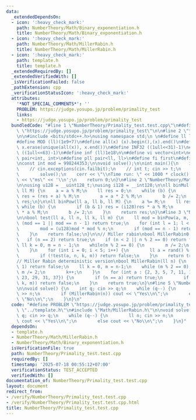 ```yaml
---
data:
  _extendedDependsOn:
  - icon: ':heavy_check_mark:'
    path: NumberTheory/Math/Binary_exponentiation.h
    title: NumberTheory/Math/Binary_exponentiation.h
  - icon: ':heavy_check_mark:'
    path: NumberTheory/Math/MillerRabin.h
    title: NumberTheory/Math/MillerRabin.h
  - icon: ':heavy_check_mark:'
    path: template.h
    title: template.h
  _extendedRequiredBy: []
  _extendedVerifiedWith: []
  _isVerificationFailed: false
  _pathExtension: cpp
  _verificationStatusIcon: ':heavy_check_mark:'
  attributes:
    '*NOT_SPECIAL_COMMENTS*': ''
    PROBLEM: https://judge.yosupo.jp/problem/primality_test
    links:
    - https://judge.yosupo.jp/problem/primality_test
  bundledCode: "#line 1 \"NumberTheory/Primality_test.test.cpp\"\n#define PROBLEM\
    \ \"https://judge.yosupo.jp/problem/primality_test\"\n\n#line 2 \"template.h\"\
    \n\n#include <bits/stdc++.h>\nusing namespace std;\n \n#define ll long long\n\
    #define MOD (ll)(1e9+7)\n#define all(x) (x).begin(),(x).end()\n#define unique(x)\
    \ x.erase(unique(all(x)), x.end())\n#define INF32 ((1ull<<31)-1)\n#define INF64\
    \ ((1ull<<63)-1)\n#define inf (ll)1e18\n\n#define vi vector<int>\n#define pii\
    \ pair<int, int>\n#define pll pair<ll, ll>\n#define fi first\n#define se second\n\
    \nconst int mod = 998244353;\n\nvoid solve();\n\nint main(){\n    ios_base::sync_with_stdio(false);cin.tie(NULL);\n\
    \    // cin.exceptions(cin.failbit);\n    // int t; cin >> t;\n    // while(t--)\n\
    \        solve();\n    cerr << \"\\nTime run: \" << 1000 * clock() / CLOCKS_PER_SEC\
    \ << \"ms\" << '\\n';\n    return 0;\n}\n#line 2 \"NumberTheory/Math/Binary_exponentiation.h\"\
    \n\nusing u128 = __uint128_t;\nusing i128 = __int128;\n\nll binMul(ll a, ll b,\
    \ ll M) {\n    a = a % M;\n    ll res = 0;\n    while (b) {\n        if (b & 1)\
    \ res = (res + a) % M;\n        a = a * 2 % M;\n        b /= 2;\n    }\n    return\
    \ res;\n}\n\nll binPow(ll a, ll b, ll M) {\n    a %= M;\n    ll res = 1;\n   \
    \ while (b) {\n        if (b & 1) res = (i128)res * a % M;\n        a = (i128)a\
    \ * a % M;\n        b /= 2;\n    }\n    return res;\n}\n#line 3 \"NumberTheory/Math/MillerRabin.h\"\
    \n\nbool test(ll a, ll n, ll k, ll m) {\n    ll mod = binPow(a, m, n);\n    if\
    \ (mod == 1 || mod == n - 1) return true;\n    for (int l = 1; l < k; l++) {\n\
    \        mod = (u128)mod * mod % n;\n        if (mod == n - 1) return true;\n\
    \    }\n    return false;\n}\n\n// Miller rabin\nbool MillerRabin0(ll n) {\n \
    \   if (n == 2) return true;\n    if (n < 2 || n % 2 == 0) return false;\n   \
    \ ll k = 0, m = n - 1;\n    while(m % 2 == 0) {\n        m /= 2;\n        k++;\n\
    \    }\n    for (int i = 0; i < 5; i++) {\n        ll a = rand() % (n - 3) + 2;\n\
    \        if (!test(a, n, k, m)) return false;\n    }\n    return true;\n}\n\n\
    // Miller Rabin deterministic version\nbool MillerRabin(ll n) {\n    if (n <=\
    \ 1) return false;\n    ll k = 0, m = n-1;\n    while (m % 2 == 0) {\n       \
    \ m /= 2;\n        k++;\n    }\n    for (int a : {2, 3, 5, 7, 11, 13, 17, 19,\
    \ 23, 29, 31, 37}) {\n        if (n == a) return true;\n        if (!test(a, n,\
    \ k, m)) return false;\n    }\n    return true;\n}\n#line 5 \"NumberTheory/Primality_test.test.cpp\"\
    \n\nvoid solve() {\n    int q; cin >> q;\n    while (q--) {\n        ll n; cin\
    \ >> n;\n        if (MillerRabin(n)) cout << \"Yes\\n\";\n        else cout <<\
    \ \"No\\n\";\n    }\n}\n"
  code: "#define PROBLEM \"https://judge.yosupo.jp/problem/primality_test\"\n\n#include\
    \ \"../template.h\"\n#include \"Math/MillerRabin.h\"\n\nvoid solve() {\n    int\
    \ q; cin >> q;\n    while (q--) {\n        ll n; cin >> n;\n        if (MillerRabin(n))\
    \ cout << \"Yes\\n\";\n        else cout << \"No\\n\";\n    }\n}"
  dependsOn:
  - template.h
  - NumberTheory/Math/MillerRabin.h
  - NumberTheory/Math/Binary_exponentiation.h
  isVerificationFile: true
  path: NumberTheory/Primality_test.test.cpp
  requiredBy: []
  timestamp: '2025-07-18 00:55:12+07:00'
  verificationStatus: TEST_ACCEPTED
  verifiedWith: []
documentation_of: NumberTheory/Primality_test.test.cpp
layout: document
redirect_from:
- /verify/NumberTheory/Primality_test.test.cpp
- /verify/NumberTheory/Primality_test.test.cpp.html
title: NumberTheory/Primality_test.test.cpp
---
```

